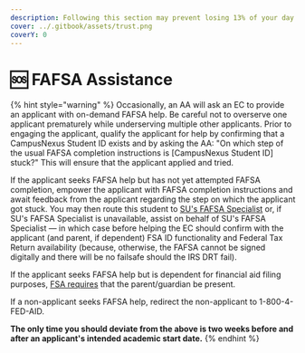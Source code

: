 ```yaml
---
description: Following this section may prevent losing 13% of your day unnecessarily.
cover: ../.gitbook/assets/trust.png
coverY: 0
---
```


# 🆘 FAFSA Assistance

{% hint style="warning" %}
Occasionally, an AA will ask an EC to provide an applicant with on-demand FAFSA help. Be careful not to overserve one applicant prematurely while underserving multiple other applicants. Prior to engaging the applicant, qualify the applicant for help by confirming that a CampusNexus Student ID exists and by asking the AA: "On which step of the usual FAFSA completion instructions is \[CampusNexus Student ID] stuck?"  This will ensure that the applicant applied and tried.



If the applicant seeks FAFSA help but has not yet attempted FAFSA completion, empower the applicant with FAFSA completion instructions and await feedback from the applicant regarding the step on which the applicant got stuck. You may then route this student to [SU's FAFSA Specialist](../meet-the-team/bobbie-white.md) or, if SU's FAFSA Specialist is unavailable, assist on behalf of SU's FAFSA Specialist — in which case before helping the EC should confirm with the applicant (and parent, if dependent) FSA ID functionality and Federal Tax Return availability (because, otherwise, the FAFSA cannot be signed digitally and there will be no failsafe should the IRS DRT fail).



If the applicant seeks FAFSA help but is dependent for financial aid filing purposes, [FSA requires](https://studentaid.gov/help/share-fsa-id) that the parent/guardian be present.



If a non-applicant seeks FAFSA help, redirect the non-applicant to 1-800-4-FED-AID.



**The only time you should deviate from the above is two weeks before and after an applicant's intended academic start date.**
{% endhint %}
